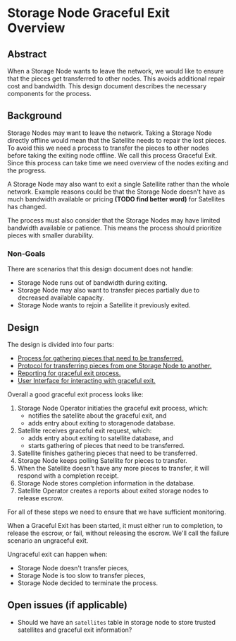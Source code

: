 # Storage Node Graceful Exit Overview

## Abstract

When a Storage Node wants to leave the network, we would like to ensure that the pieces get transferred to other nodes. This avoids additional repair cost and bandwidth. This design document describes the necessary components for the process.

## Background

Storage Nodes may want to leave the network. Taking a Storage Node directly offline would mean that the Satellite needs to repair the lost pieces. To avoid this we need a process to transfer the pieces to other nodes before taking the exiting node offline. We call this process Graceful Exit. Since this process can take time we need overview of the nodes exiting and the progress.

A Storage Node may also want to exit a single Satellite rather than the whole network. Example reasons could be that the Storage Node doesn't have as much bandwidth available or pricing **(TODO find better word)** for Satellites has changed.

The process must also consider that the Storage Nodes may have limited bandwidth available or patience. This means the process should prioritize pieces with smaller durability.

### Non-Goals

There are scenarios that this design document does not handle:

- Storage Node runs out of bandwidth during exiting.
- Storage Node may also want to transfer pieces partially due to decreased available capacity.
- Storage Node wants to rejoin a Satellite it previously exited.

## Design

The design is divided into four parts:

- [Process for gathering pieces that need to be transferred.](storagenode-graceful-exit-pieces.md)
- [Protocol for transferring pieces from one Storage Node to another.](storagenode-graceful-exit-protocol.md)
- [Reporting for graceful exit process.](storagenode-graceful-exit-reports.md)
- [User Interface for interacting with graceful exit.](storagenode-graceful-exit-ui.md)

Overall a good graceful exit process looks like:

1. Storage Node Operator initiaties the graceful exit process, which:
    - notifies the satellite about the graceful exit, and
    - adds entry about exiting to storagenode database.
2. Satellite receives graceful exit request, which:
    - adds entry about exiting to satellite database, and
    - starts gathering of pieces that need to be transferred.
3. Satellite finishes gathering pieces that need to be transferred.
4. Storage Node keeps polling Satellite for pieces to transfer.
5. When the Satellite doesn't have any more pieces to transfer, it will respond with a completion receipt.
6. Storage Node stores completion information in the database.
7. Satellite Operator creates a reports about exited storage nodes to release escrow.

For all of these steps we need to ensure that we have sufficient monitoring.

When a Graceful Exit has been started, it must either run to completion, to release the escrow, or fail, without releasing the escrow. We'll call the failure scenario an ungraceful exit.

Ungraceful exit can happen when:

- Storage Node doesn't transfer pieces,
- Storage Node is too slow to transfer pieces,
- Storage Node decided to terminate the process.

## Open issues (if applicable)

- Should we have an `satellites` table in storage node to store trusted satellites and graceful exit information?